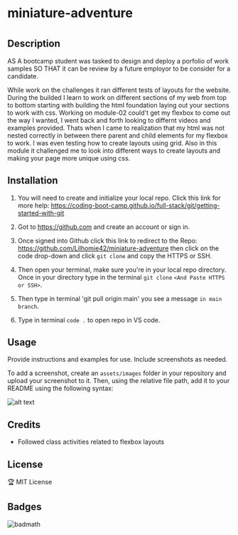 # miniature-adventure

# <Your-Project-Title>

## Description

AS A bootcamp student was tasked to design and deploy a porfolio of work samples SO THAT it can be review by a future employor to be consider for a candidate.

While work on the challenges it ran different tests of layouts for the website. During the builded I learn to work on different sections of my web from top to bottom starting with building the html foundation laying out your sections to work with css. Working on module-02 could't get my flexbox to come out the way I wanted, I went back and forth looking to differnt videos and examples provided. Thats when I came to realization that my html was not nested correctly in between there parent and child elements for my flexbox to work. I was even testing how to create layouts using grid. Also in this module it challenged me to look into different ways to create layouts and making your page more unique using css.

## Installation

1. You will need to create and initialize your local repo. Click this link for more help: https://coding-boot-camp.github.io/full-stack/git/getting-started-with-git

2. Got to https://github.com and create an account or sign in.

3. Once signed into Github click this link to redirect to the Repo: https://github.com/Lilhomie42/miniature-adventure then click on the code drop-down and click `git clone` and copy the  HTTPS or SSH.

4. Then open your terminal, make sure you're in your local repo directory. Once in your directory type in the terminal `git clone` `<And Paste HTTPS or SSH>`.

5. Then type in terminal 'git pull origin main' you see a message `in main branch`.

6. Type in terminal `code .` to open repo in VS code.

## Usage

Provide instructions and examples for use. Include screenshots as needed.

To add a screenshot, create an `assets/images` folder in your repository and upload your screenshot to it. Then, using the relative file path, add it to your README using the following syntax:

![alt text](assets/images/screenshot.png)

## Credits

- Followed class activities related to flexbox layouts

## License

🏆 MIT License

## Badges

![badmath](https://img.shields.io/github/languages/top/nielsenjared/badmath)
